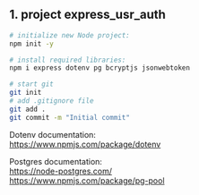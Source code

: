 ## 1. project express_usr_auth


```bash
# initialize new Node project:
npm init -y

# install required libraries:
npm i express dotenv pg bcryptjs jsonwebtoken

# start git
git init
# add .gitignore file
git add .
git commit -m "Initial commit"
```

Dotenv documentation:  
https://www.npmjs.com/package/dotenv  

Postgres documentation:  
https://node-postgres.com/  
https://www.npmjs.com/package/pg-pool  



